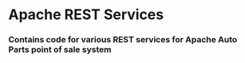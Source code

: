 # Apache REST Services
### Contains code for various REST services for Apache Auto Parts point of sale system

